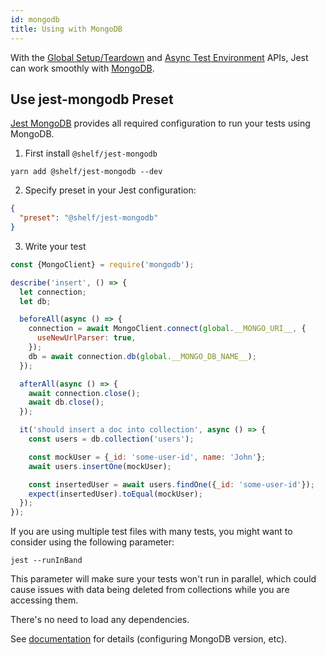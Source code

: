 ```yaml
---
id: mongodb
title: Using with MongoDB
---
```


With the [Global Setup/Teardown](Configuration.md#globalsetup-string) and [Async Test Environment](Configuration.md#testenvironment-string) APIs, Jest can work smoothly with [MongoDB](https://www.mongodb.com/).

## Use jest-mongodb Preset

[Jest MongoDB](https://github.com/shelfio/jest-mongodb) provides all required configuration to run your tests using MongoDB.

1.  First install `@shelf/jest-mongodb`

```
yarn add @shelf/jest-mongodb --dev
```

2.  Specify preset in your Jest configuration:

```json
{
  "preset": "@shelf/jest-mongodb"
}
```

3.  Write your test

```js
const {MongoClient} = require('mongodb');

describe('insert', () => {
  let connection;
  let db;

  beforeAll(async () => {
    connection = await MongoClient.connect(global.__MONGO_URI__, {
      useNewUrlParser: true,
    });
    db = await connection.db(global.__MONGO_DB_NAME__);
  });

  afterAll(async () => {
    await connection.close();
    await db.close();
  });

  it('should insert a doc into collection', async () => {
    const users = db.collection('users');

    const mockUser = {_id: 'some-user-id', name: 'John'};
    await users.insertOne(mockUser);

    const insertedUser = await users.findOne({_id: 'some-user-id'});
    expect(insertedUser).toEqual(mockUser);
  });
});
```

If you are using multiple test files with many tests, you might want to consider using the following parameter:
```
jest --runInBand
```
This parameter will make sure your tests won't run in parallel, which could cause issues with data being deleted from collections while you are accessing them.

There's no need to load any dependencies.

See [documentation](https://github.com/shelfio/jest-mongodb) for details (configuring MongoDB version, etc).
